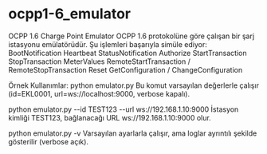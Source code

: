 # ocpp1-6_emulator
OCPP 1.6 Charge Point Emulator
OCPP 1.6 protokolüne göre çalışan bir şarj istasyonu emülatörüdür. Şu işlemleri başarıyla simüle ediyor:
BootNotification
Heartbeat
StatusNotification
Authorize
StartTransaction
StopTransaction
MeterValues
RemoteStartTransaction / RemoteStopTransaction
Reset
GetConfiguration / ChangeConfiguration

Örnek Kullanımlar:
python emulator.py
Bu komut varsayılan değerlerle çalışır (id=EKL0001, url=ws://localhost:9000, verbose kapalı).


python emulator.py --id TEST123 --url ws://192.168.1.10:9000
İstasyon kimliği TEST123, bağlanacağı URL ws://192.168.1.10:9000 olur.

python emulator.py -v
Varsayılan ayarlarla çalışır, ama loglar ayrıntılı şekilde gösterilir (verbose açık).




